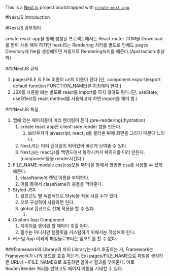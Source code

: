 This is a [Next.js](https://nextjs.org/) project bootstrapped with [`create-next-app`](https://github.com/vercel/next.js/tree/canary/packages/create-next-app).

#NextJS Introduction

#NextJS 공부정리

create react-app을 통해 생성된 프로젝트에서는 React router DOM을 Download를 받아
사용 해야 하지만 nextJS는 Rendering 처리를 별도로 안해도 pages Directory에 file을 생성해두면
자동으로 Rendering처리를 해준다.(Apstraction:추상화)

###NextJS 규칙
1. pages/FILE 의 File 이름이 url의 이름이 된다.(단, component export(export default function FUNCTION_NAME)을 지정해야 한다.)
2. JSX를 사용할 떄는 별도로 react를 import를 하지 않아도 된다.(단, useState, useEffect등 react method를 사용하고자 하면 import를 해야 함.)

###NextJS 특징
1. 앱에 있는 페이지들이 미리 렌더링이 된다.(pre-rendering)(hydration)
   1. create react app은 client-side render 앱을 만든다.
      1. 브라우저가 javascript, react.js를 불러온 뒤에 화면을 그리기 때문에 느리다.
   2. NextJS는 미리 렌더링이 되어있어 빠르게 보여줄 수 있다.
   3. Next.js는 react.js를 백엔드에서 동작시켜서 페이지를 미리 만든다.(component들을 render시킨다.)
2. FILE_NAME.module.css(css모듈 패턴)을 통해서 평범한 css를 사용할 수 있게 해준다.
   1. className에 랜덤 이름을 부여한다. 
   2. 이를 통해서 className의 충돌을 막아준다.
3. Styled JSX
   1. 컴포넌트 별 독립적으로 Style을 적용 시킬 수가 있다.
   2. <style jsx>{[``]}</style> 으로 구성하여 사용하면 된다.
   3. global 옵션으로 전체 적용을 할 수 있다.
      1. <style jsx global></style>
4. Custom App Component
   1. 페이지를 렌더링 할 때마다 호출 된다.
   2. 필수는 아니지만 템플릿을 커스텀하기 위해서는 작성해야 한다.
5. 커스텀 App 이외의 파일들로부터는 임포트를 할 수 없다.

###Framework와 Library의 차이
Library는 내가 호출하는 거, Framework는 Framework가 나의 코드를 호출 하는거.
Ex) pages/FILE_NAME으로 파일을 생성하면 URL에 ~/FILE_NAME으로 호출하면 알아서 결과를 찾아준다.
    이로 Router/Render 처리를 안하고도 페이지 이동을 기대할 수 있다.

###
